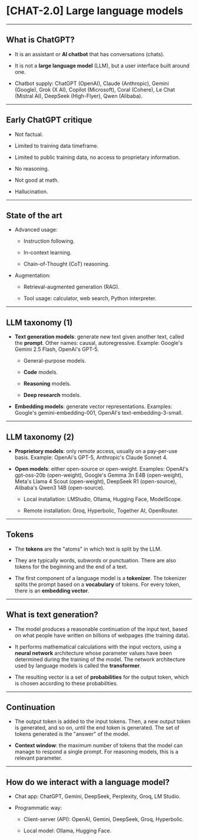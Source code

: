 # [CHAT-2.0] Large language models

---

## What is ChatGPT?

- It is an assistant or **AI chatbot** that has conversations (chats).
 
- It is not a **large language model** (LLM), but a user interface built around one.

- Chatbot supply: ChatGPT (OpenAI), Claude (Anthropic), Gemini (Google), Grok (X AI), Copilot (Microsoft), Coral (Cohere), Le Chat (Mistral AI), DeepSeek (High-Flyer), Qwen (Alibaba).

---

## Early ChatGPT critique

- Not factual.

- Limited to training data timeframe.

- Limited to public training data, no access to proprietary information.

- No reasoning.

- Not good at math.

- Hallucination.

---

## State of the art

- Advanced usage:

    + Instruction following.

    + In-context learning.

    + Chain-of-Thought (CoT) reasoning.

- Augmentation:

    + Retrieval-augmented generation (RAG).

    + Tool usage: calculator, web search, Python interpreter.

---

## LLM taxonomy (1)

- **Text generation models**: generate new text given another text, called the **prompt**. Other names: causal, autoregressive. Example: Google's Gemini 2.5 Flash, OpenAi's GPT-5.

    + General-purpose models.

    + **Code** models.
 
    + **Reasoning** models.

    + **Deep research** models.

- **Embedding models**: generate vector representations. Examples: Google's gemini-embedding-001, OpenAI's text-embedding-3-small.

---

## LLM taxonomy (2)

- **Proprietory models**: only remote access, usually on a pay-per-use basis. Example: OpenAi's GPT-5, Anthropic's Claude Sonnet 4.

- **Open models**: either open-source or open-weight. Examples: OpenAI's gpt-oss-20b (open-weight), Google's Gemma 3n E4B (open-weight), Meta's Llama 4 Scout (open-weight), DeepSeek R1 (open-source), Alibaba's Qwen3 14B (open-source).

    + Local installation: LMStudio, Ollama, Hugging Face, ModelScope.

    + Remote installation: Groq, Hyperbolic, Together AI, OpenRouter.

---

## Tokens

- The **tokens** are the "atoms" in which text is split by the LLM. 

- They are typically words, subwords or punctuation. There are also tokens for the beginning and the end of a text.

- The first component of a language model is a **tokenizer**. The tokenizer splits the prompt based on a **vocabulary** of tokens. For every token, there is an **embedding vector**. 

---

## What is text generation?

- The model produces a reasonable continuation of the input text, based on what people have written on billions of webpages (the training data).

- It performs mathematical calculations with the input vectors, using a **neural network** architecture whose parameter values have been determined during the training of the model. The network architecture used by language models is called the **transformer**.

- The resulting vector is a set of **probabilities** for the output token, which is chosen according to these probabilities.

---

## Continuation

- The output token is added to the input tokens. Then, a new output token is generated, and so on, until the end token is generated. The set of tokens generated is the "answer" of the model.

- **Context window**: the maximum number of tokens that the model can manage to respond a single prompt. For reasoning models, this is a relevant parameter.

---

## How do we interact with a language model?

- Chat app: ChatGPT, Gemini, DeepSeek, Perplexity, Groq, LM Studio.

- Programmatic way:

    + Client-server (API): OpenAI, Gemini, DeepSeek, Groq, Hyperbolic.
    
    + Local model: Ollama, Hugging Face.
